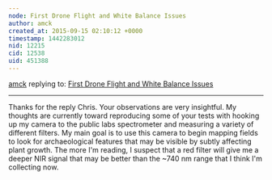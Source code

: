 ```yaml
---
node: First Drone Flight and White Balance Issues
author: amck
created_at: 2015-09-15 02:10:12 +0000
timestamp: 1442283012
nid: 12215
cid: 12538
uid: 451388
---
```




[amck](../profile/amck) replying to: [First Drone Flight and White Balance Issues](../notes/amck/09-14-2015/first-drone-flight-and-white-balance-issues)

----
Thanks for the reply Chris.  Your observations are very insightful.  My thoughts are currently toward reproducing some of your tests with hooking up my camera to the public labs spectrometer and measuring a variety of different filters.  My main goal is to use this camera to begin mapping fields to look for archaeological features that may be visible by subtly affecting plant growth.  The more I'm reading, I suspect that a red filter will give me a deeper NIR signal that may be better than the ~740 nm range that I think I'm collecting now.